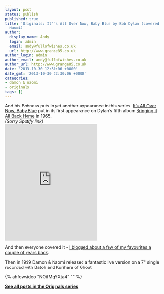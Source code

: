 ```yaml
---
layout: post
status: publish
published: true
title: 'Originals: It''s All Over Now, Baby Blue by Bob Dylan (covered by Damon &
  Naomi)'
author:
  display_name: Andy
  login: admin
  email: andy@fullofwishes.co.uk
  url: http://www.grange85.co.uk
author_login: admin
author_email: andy@fullofwishes.co.uk
author_url: http://www.grange85.co.uk
date: '2013-10-30 12:30:06 +0000'
date_gmt: '2013-10-30 12:30:06 +0000'
categories:
- damon & naomi
- originals
tags: []
---
```

<p>And his Bobness puts in yet another appearance in this series. <a href="http://en.wikipedia.org/wiki/It%27s_All_Over_Now,_Baby_Blue">It's All Over Now, Baby Blue</a> put in its first appearance on Dylan's fifth album <a href="http://en.wikipedia.org/wiki/Bringing_It_All_Back_Home">Bringing it All Back Home</a> in 1965.<br />
<em>(Sorry Spotify link)</em><br />
<iframe src="https://embed.spotify.com/?uri=spotify:track:4EgKcG7aswxVfQEqa3dl8S" width="300" height="380" frameborder="0" allowtransparency="true"></iframe></p>
<p>And then everyone covered it - <a href="http://www.grange85.co.uk/swirling/2012/01/13/one-shot-its-all-over-now-baby-blue/">I blogged about a few of my favourites a couple of years back</a>.</p>
<p>Then in 1999 Damon & Naomi released a fantastic live version on a 7" single recorded with Batoh and Kurihara of Ghost<br />
</p>
{% ahfowvideo "NOifMqYXta4" "" %}
<p><strong><a href="/category/originals/" title="List: Originals">See all posts in the Originals series</a></strong></p>

